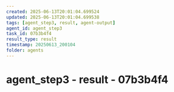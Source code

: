 ```yaml
---
created: 2025-06-13T20:01:04.699524
updated: 2025-06-13T20:01:04.699538
tags: [agent_step3, result, agent-output]
agent_id: agent_step3
task_id: 07b3b4f4
result_type: result
timestamp: 20250613_200104
folder: agents
---
```


# agent_step3 - result - 07b3b4f4

